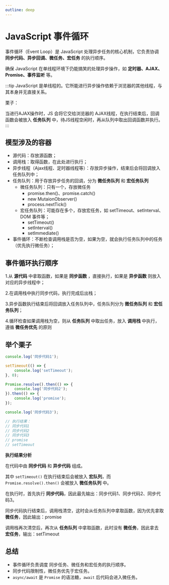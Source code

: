 ```yaml
---
outline: deep
---
```


# JavaScript 事件循环

事件循环（Event Loop）是 JavaScript 处理异步任务的核心机制，它负责协调 **同步代码、异步回调、微任务、宏任务** 的执行顺序。

确保 JavaScript 在单线程环境下仍能搞笑的处理异步操作，如 **定时器、AJAX、Promise、事件监听** 等。

:::tip
JavaScript 是单线程的。它所能进行异步操作依赖于浏览器的其他线程，与其本身并无直接关系。

栗子：

当进行AJAX操作时，JS 会将它交给浏览器的 AJAX线程，在执行结束后，回调函数会被放入 **任务队列** 中，待JS线程空闲时，再从队列中取出回调函数并执行。
:::

## 模型涉及的容器

- 源代码：存放源函数；
- 调用栈：取得函数，在此处进行执行；
- 异步线程（Ajax线程、定时器线程等）：存放异步操作，结束后会将回调放入任务队列中；
- 任务队列：用于存放异步任务的回调，分为 **微任务队列** 和 **宏任务队列**
  - 微任务队列：只有一个，存放微任务
    - promise.then()、promise.catch()
    - new MutaionObserver()
    - process.nextTick()
  - 宏任务队列：可能存在多个，存放宏任务，如 setTimeout、setInterval、DOM 事件等；
    - setTimeout()
    - setInterval()
    - setImmediate()
- 事件循环：不断检查调用栈是否为空，如果为空，就会执行任务队列中的任务（优先执行微任务）；
  
## 事件循环执行顺序

1.从 **源代码** 中拿取函数，如果是 **同步函数** ，直接执行，如果是 **异步函数** 则放入对应的异步线程中；

2.在调用栈中执行同步代码，执行完成后出栈；

3.异步函数执行结束后将回调放入任务队列中，任务队列分为 **微任务队列** 和 **宏任务队列**；

4.循环检查如果调用栈为空，则从 **任务队列** 中取出任务，放入 **调用栈** 中执行，遵循 **微任务优先** 的原则

## 举个栗子

```js
console.log('同步代码1');

setTimeout(() => {
    console.log('setTimeout');
}, 0);

Promise.resolve().then(() => {
    console.log('同步代码2');
}).then(() => {
    console.log('promise');
});

console.log('同步代码3');

// 执行结果：
// 同步代码1
// 同步代码2
// 同步代码3
// promise
// setTimeout
```

**执行结果分析**

在代码中由 **同步代码** 和 **异步代码** 组成。

其中 `setTimeout()` 在执行结束后会被放入 **宏队列**，而 `Promise.resolve().then()` 会被放入 **微任务队列** 中。

在执行时，首先执行 **同步代码**，因此最先输出：同步代码1、同步代码2、同步代码3。

同步代码执行结束后，调用栈清空，这时会从任务队列中拿取函数，因为优先拿取 **微任务**，因此输出：promise

调用栈再次清空后，再次从 **任务队列** 中拿取函数，此时没有 **微任务**，因此拿去 **宏任务**，输出：setTimeout

## 总结

- 事件循环负责调度 同步任务、微任务和宏任务的执行顺序。
- 同步代码限制性，微任务优先于宏任务。
- `async/await` 是 `Promise` 的语法糖，`await` 后代码会进入微任务。